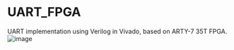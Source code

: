 # UART_FPGA
UART implementation using Verilog in Vivado, based on ARTY-7 35T FPGA.
![image](https://user-images.githubusercontent.com/96307958/233260290-48cb8957-e2e9-4c5b-b283-705041b81a43.png)

